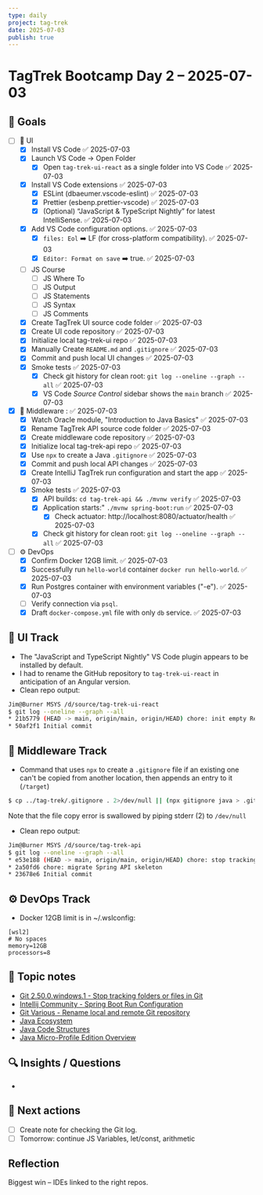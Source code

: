 ```yaml
---
type: daily
project: tag-trek
date: 2025-07-03
publish: true
---
```

# TagTrek Bootcamp Day 2 – 2025-07-03

## 🎯 Goals
- [ ] 🐣 UI
    - [x] Install VS Code ✅ 2025-07-03
    - [x] Launch VS Code → Open Folder
        - [x]  Open  `tag-trek-ui-react` as a single folder into VS Code ✅ 2025-07-03
    - [x] Install VS Code extensions ✅ 2025-07-03
        - [x] ESLint (dbaeumer.vscode-eslint) ✅ 2025-07-03
        - [x] Prettier (esbenp.prettier-vscode) ✅ 2025-07-03
        - [x] (Optional) “JavaScript & TypeScript Nightly” for latest IntelliSense. ✅ 2025-07-03
    - [x] Add VS Code configuration options. ✅ 2025-07-03
        - [x] `files: Eol` ➡️ LF (for cross-platform compatibility). ✅ 2025-07-03
        - [x] `Editor: Format on save` ➡️ true. ✅ 2025-07-03
    - [ ] JS Course
        - [ ] JS Where To
        - [ ] JS Output
        - [ ] JS Statements
        - [ ] JS Syntax
        - [ ] JS Comments
    - [x] Create TagTrek UI source code folder ✅ 2025-07-03
    - [x] Create UI code repository ✅ 2025-07-03
    - [x] Initialize local tag-trek-ui repo ✅ 2025-07-03
    - [x] Manually Create `README.md` and `.gitignore` ✅ 2025-07-03
    - [x] Commit and push local UI changes ✅ 2025-07-03
    - [x] Smoke tests ✅ 2025-07-03
        - [x] Check git  history for clean root: `git log --oneline --graph --all` ✅ 2025-07-03
        - [x] VS Code _Source Control_ sidebar shows the `main` branch ✅ 2025-07-03
- [x] 🌳 Middleware : ✅ 2025-07-03
    - [x] Watch Oracle module, "Introduction to Java Basics" ✅ 2025-07-03
    - [x] Rename TagTrek API source code folder ✅ 2025-07-03
    - [x] Create middleware code repository ✅ 2025-07-03
    - [x] Initialize local tag-trek-api repo ✅ 2025-07-03
    - [x] Use `npx` to create a Java `.gitignore` ✅ 2025-07-03
    - [x] Commit and push local API changes ✅ 2025-07-03
    - [x] Create IntelliJ TagTrek run configuration and start the app ✅ 2025-07-03
    - [x] Smoke tests ✅ 2025-07-03
        - [x] API builds: `cd tag-trek-api && ./mvnw verify` ✅ 2025-07-03
        - [x] Application starts:" `./mvnw spring-boot:run` ✅ 2025-07-03
            - [x] Check actuator: http://localhost:8080/actuator/health ✅ 2025-07-03
        - [x] Check git  history for clean root: `git log --oneline --graph --all` ✅ 2025-07-03
- [ ] ⚙️ DevOps
    - [x] Confirm Docker 12GB limit. ✅ 2025-07-03
    - [x] Successfully run `hello-world` container `docker run hello-world`. ✅ 2025-07-03
    - [x] Run Postgres container with environment variables ("-e"). ✅ 2025-07-03
    - [ ] Verify connection via `psql`.
    - [x] Draft `docker-compose.yml` file with only `db` service. ✅ 2025-07-03

## 🐣 UI Track
- The "JavaScript and TypeScript Nightly" VS Code plugin appears to be installed by default.
- I had to rename the GitHub repository to `tag-trek-ui-react` in anticipation of an Angular version.
- Clean repo output:
```bash
Jim@Burner MSYS /d/source/tag-trek-ui-react
$ git log --oneline --graph --all
* 21b5779 (HEAD -> main, origin/main, origin/HEAD) chore: init empty React UI repo
* 50af2f1 Initial commit
```

## 🌳 Middleware Track
- Command that uses `npx` to create a `.gitignore` file if an existing one can't be copied from another location, then appends an entry to it (`/target`)
```bash
$ cp ../tag-trek/.gitignore . 2>/dev/null || (npx gitignore java > .gitignore && echo "/target" >> .gitignore)
```
 Note that the file copy error is swallowed by piping stderr (2) to `/dev/null`
- Clean repo output:
```bash
Jim@Burner MSYS /d/source/tag-trek-api
$ git log --oneline --graph --all
* e53e188 (HEAD -> main, origin/main, origin/HEAD) chore: stop tracking .idea folder
* 2a50fd6 chore: migrate Spring API skeleton
* 23678e6 Initial commit
```
 

## ⚙️ DevOps Track
- Docker 12GB limit is in ~/.wslconfig:
```
[wsl2]
# No spaces
memory=12GB
processors=8
```


## 🧩 Topic notes
- [Git 2.50.0.windows.1 - Stop tracking folders or files in Git](Git%202.50.0.windows.1%20-%20Stop%20tracking%20folders%20or%20files%20in%20Git.md)
- [Intellij Community - Spring Boot Run Configuration](Intellij%20Community%20-%20Spring%20Boot%20Run%20Configuration.md)
- [Git Various - Rename local and remote Git repository](Git%20Various%20-%20Rename%20local%20and%20remote%20Git%20repository.md)
- [Java Ecosystem](Java%20Ecosystem.md)
- [Java Code Structures](Java%20Code%20Structures.md)
- [Java Micro-Profile Edition Overview](Java%20Micro-Profile%20Edition%20Overview.md)

## 🔍 Insights / Questions
- 

## 🚀 Next actions
- [ ] Create note for checking the Git log.
- [ ] Tomorrow: continue JS Variables, let/const, arithmetic

## Reflection
Biggest win – IDEs linked to the right repos.